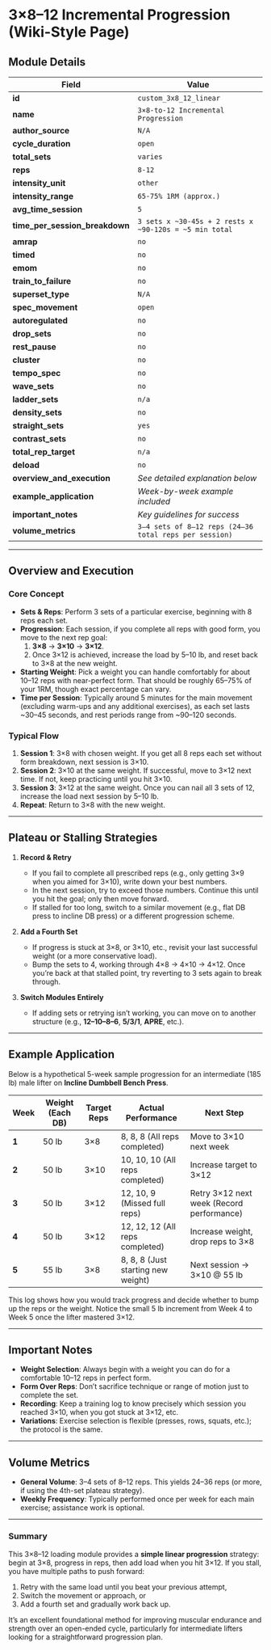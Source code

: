 # 3×8–12 Incremental Progression (Wiki-Style Page)

## Module Details

| Field                           | Value                                                          |
|---------------------------------|----------------------------------------------------------------|
| **id**                          | `custom_3x8_12_linear`                                         |
| **name**                        | `3×8-to-12 Incremental Progression`                            |
| **author_source**               | `N/A`                                                          |
| **cycle_duration**              | `open`                                                         |
| **total_sets**                  | `varies`                                                       |
| **reps**                        | `8-12`                                                         |
| **intensity_unit**              | `other`                                                        |
| **intensity_range**             | `65-75% 1RM (approx.)`                                         |
| **avg_time_session**            | `5`                                                            |
| **time_per_session_breakdown**  | `3 sets x ~30-45s + 2 rests x ~90-120s = ~5 min total`         |
| **amrap**                       | `no`                                                           |
| **timed**                       | `no`                                                           |
| **emom**                        | `no`                                                           |
| **train_to_failure**            | `no`                                                           |
| **superset_type**               | `N/A`                                                          |
| **spec_movement**               | `open`                                                         |
| **autoregulated**               | `no`                                                           |
| **drop_sets**                   | `no`                                                           |
| **rest_pause**                  | `no`                                                           |
| **cluster**                     | `no`                                                           |
| **tempo_spec**                  | `no`                                                           |
| **wave_sets**                   | `no`                                                           |
| **ladder_sets**                 | `n/a`                                                          |
| **density_sets**                | `no`                                                           |
| **straight_sets**               | `yes`                                                          |
| **contrast_sets**               | `no`                                                           |
| **total_rep_target**            | `n/a`                                                          |
| **deload**                      | `no`                                                           |
| **overview_and_execution**      | *See detailed explanation below*                               |
| **example_application**         | *Week-by-week example included*                                |
| **important_notes**             | *Key guidelines for success*                                   |
| **volume_metrics**              | `3–4 sets of 8–12 reps (24–36 total reps per session)`         |

---

## Overview and Execution

### Core Concept
- **Sets & Reps**: Perform 3 sets of a particular exercise, beginning with 8 reps each set.  
- **Progression**: Each session, if you complete all reps with good form, you move to the next rep goal:
  1. **3×8** → **3×10** → **3×12**.  
  2. Once 3×12 is achieved, increase the load by 5–10 lb, and reset back to 3×8 at the new weight.
- **Starting Weight**: Pick a weight you can handle comfortably for about 10–12 reps with near-perfect form. That should be roughly 65–75% of your 1RM, though exact percentage can vary.
- **Time per Session**: Typically around 5 minutes for the main movement (excluding warm-ups and any additional exercises), as each set lasts ~30–45 seconds, and rest periods range from ~90–120 seconds.

### Typical Flow
1. **Session 1**: 3×8 with chosen weight. If you get all 8 reps each set without form breakdown, next session is 3×10.  
2. **Session 2**: 3×10 at the same weight. If successful, move to 3×12 next time. If not, keep practicing until you hit 3×10.  
3. **Session 3**: 3×12 at the same weight. Once you can nail all 3 sets of 12, increase the load next session by 5–10 lb.  
4. **Repeat**: Return to 3×8 with the new weight.

---

## Plateau or Stalling Strategies

1. **Record & Retry**  
   - If you fail to complete all prescribed reps (e.g., only getting 3×9 when you aimed for 3×10), write down your best numbers.  
   - In the next session, try to exceed those numbers. Continue this until you hit the goal; only then move forward.  
   - If stalled for too long, switch to a similar movement (e.g., flat DB press to incline DB press) or a different progression scheme.

2. **Add a Fourth Set**  
   - If progress is stuck at 3×8, or 3×10, etc., revisit your last successful weight (or a more conservative load).  
   - Bump the sets to 4, working through 4×8 → 4×10 → 4×12. Once you’re back at that stalled point, try reverting to 3 sets again to break through.

3. **Switch Modules Entirely**  
   - If adding sets or retrying isn’t working, you can move on to another structure (e.g., **12–10–8–6**, **5/3/1**, **APRE**, etc.).  

---

## Example Application

Below is a hypothetical 5-week sample progression for an intermediate (185 lb) male lifter on **Incline Dumbbell Bench Press**.

| Week | Weight (Each DB) | Target Reps         | Actual Performance                       | Next Step                                  |
|------|-------------------|---------------------|------------------------------------------|--------------------------------------------|
| **1** | 50 lb            | 3×8                 | 8, 8, 8 (All reps completed)             | Move to 3×10 next week                     |
| **2** | 50 lb            | 3×10                | 10, 10, 10 (All reps completed)          | Increase target to 3×12                    |
| **3** | 50 lb            | 3×12                | 12, 10, 9 (Missed full reps)             | Retry 3×12 next week (Record performance)  |
| **4** | 50 lb            | 3×12                | 12, 12, 12 (All reps completed)          | Increase weight, drop reps to 3×8          |
| **5** | 55 lb            | 3×8                 | 8, 8, 8 (Just starting new weight)       | Next session → 3×10 @ 55 lb                |

This log shows how you would track progress and decide whether to bump up the reps or the weight. Notice the small 5 lb increment from Week 4 to Week 5 once the lifter mastered 3×12.

---

## Important Notes

- **Weight Selection**: Always begin with a weight you can do for a comfortable 10–12 reps in perfect form.  
- **Form Over Reps**: Don’t sacrifice technique or range of motion just to complete the set.  
- **Recording**: Keep a training log to know precisely which session you reached 3×10, when you got stuck at 3×12, etc.  
- **Variations**: Exercise selection is flexible (presses, rows, squats, etc.); the protocol is the same.

---

## Volume Metrics

- **General Volume**: 3–4 sets of 8–12 reps. This yields 24–36 reps (or more, if using the 4th-set plateau strategy).  
- **Weekly Frequency**: Typically performed once per week for each main exercise; assistance work is optional.

---

### Summary

This 3×8–12 loading module provides a **simple linear progression** strategy: begin at 3×8, progress in reps, then add load when you hit 3×12. If you stall, you have multiple paths to push forward:

1. Retry with the same load until you beat your previous attempt,  
2. Switch the movement or approach, or  
3. Add a fourth set and gradually work back up.

It’s an excellent foundational method for improving muscular endurance and strength over an open-ended cycle, particularly for intermediate lifters looking for a straightforward progression plan.
